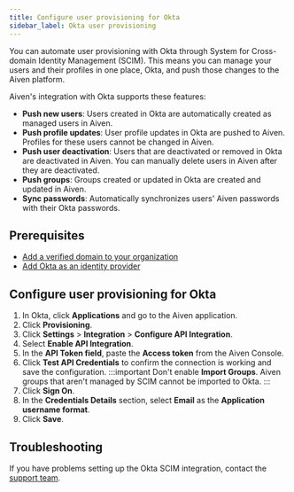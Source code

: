 ```yaml
---
title: Configure user provisioning for Okta
sidebar_label: Okta user provisioning
---
```


You can automate user provisioning with Okta through System for Cross-domain Identity Management (SCIM). This means you can manage your users and their profiles in one place, Okta, and push those changes to the Aiven platform.

Aiven's integration with Okta supports these features:

- **Push new users**: Users created in Okta are automatically created as managed users
  in Aiven.
- **Push profile updates**: User profile updates in Okta are pushed to Aiven. Profiles
  for these users cannot be changed in Aiven.
- **Push user deactivation**: Users that are deactivated or removed in Okta are
  deactivated in Aiven. You can manually delete users in Aiven after they are deactivated.
- **Push groups**: Groups created or updated in Okta are created and updated in Aiven.
- **Sync passwords**: Automatically synchronizes users' Aiven passwords with their
  Okta passwords.

## Prerequisites

- [Add a verified domain to your organization](/docs/platform/howto/manage-domains)
- [Add Okta as an identity provider](/docs/platform/howto/saml/add-okta-idp)

## Configure user provisioning for Okta

1. In Okta, click **Applications** and go to the Aiven application.
1. Click **Provisioning**.
1. Click **Settings** > **Integration** > **Configure API Integration**.
1. Select **Enable API Integration**.
1. In the **API Token field**, paste the **Access token** from the Aiven Console.
1. Click **Test API Credentials** to confirm the connection is working
   and save the configuration.
   :::important
   Don't enable **Import Groups**. Aiven groups that aren't managed by SCIM cannot
   be imported to Okta.
   :::
1. Click **Sign On**.
1. In the **Credentials Details** section, select **Email** as the
   **Application username format**.
1. Click **Save**.

## Troubleshooting

If you have problems setting up the Okta SCIM integration,
contact the [support team](mailto:support@aiven.io).
